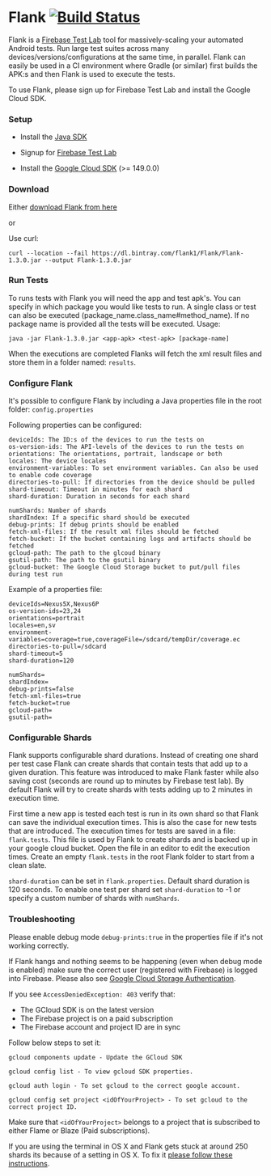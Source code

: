 # Flank [![Build Status](https://travis-ci.org/TestArmada/flank.svg?branch=master)](https://travis-ci.org/TestArmada/flank)

Flank is a [Firebase Test Lab](https://firebase.google.com/docs/test-lab/?gclid=CjwKEAiA0fnFBRC6g8rgmICvrw0SJADx1_zAFTUPL4ffVSc5srwKT_Up4vJb15Ik4iIxIK4bQ5J-vxoCIS3w_wcB) tool for massively-scaling your automated Android tests. Run large test suites across many devices/versions/configurations at the same time, in parallel. Flank can easily be used in a CI environment where Gradle (or similar) first builds the APK:s and then Flank is used to execute the tests.

To use Flank, please sign up for Firebase Test Lab and install the Google Cloud SDK.

### Setup

* Install the [Java SDK](http://www.oracle.com/technetwork/java/javase/downloads/jdk8-downloads-2133151.html)

* Signup for [Firebase Test Lab](https://firebase.google.com/)

* Install the [Google Cloud SDK](https://cloud.google.com/sdk/docs/) (>= 149.0.0)

### Download

Either [download Flank from here](https://bintray.com/flank1/Flank/download_file?file_path=Flank-1.3.0.jar)

or 

Use curl: 

```console
curl --location --fail https://dl.bintray.com/flank1/Flank/Flank-1.3.0.jar --output Flank-1.3.0.jar
```

### Run Tests

To runs tests with Flank you will need the app and test apk's. You can specify in which package you would like tests to run. A single class or test can also be executed (package_name.class_name#method_name). If no package name is provided all the tests will be executed. Usage:

```
java -jar Flank-1.3.0.jar <app-apk> <test-apk> [package-name]
```

When the executions are completed Flanks will fetch the xml result files and store them in a folder named: ```results```.

### Configure Flank

It's possible to configure Flank by including a Java properties file in the root folder: ```config.properties```

Following properties can be configured:

```
deviceIds: The ID:s of the devices to run the tests on
os-version-ids: The API-levels of the devices to run the tests on
orientations: The orientations, portrait, landscape or both
locales: The device locales
environment-variables: To set environment variables. Can also be used to enable code coverage 
directories-to-pull: If directories from the device should be pulled
shard-timeout: Timeout in minutes for each shard 
shard-duration: Duration in seconds for each shard

numShards: Number of shards
shardIndex: If a specific shard should be executed
debug-prints: If debug prints should be enabled
fetch-xml-files: If the result xml files should be fetched
fetch-bucket: If the bucket containing logs and artifacts should be fetched
gcloud-path: The path to the glcoud binary
gsutil-path: The path to the gsutil binary
gcloud-bucket: The Google Cloud Storage bucket to put/pull files during test run
```

Example of a properties file:

```
deviceIds=Nexus5X,Nexus6P  
os-version-ids=23,24   
orientations=portrait  
locales=en,sv  
environment-variables=coverage=true,coverageFile=/sdcard/tempDir/coverage.ec
directories-to-pull=/sdcard
shard-timeout=5 
shard-duration=120  

numShards=  
shardIndex= 
debug-prints=false  
fetch-xml-files=true
fetch-bucket=true
gcloud-path=
gsutil-path=

```

### Configurable Shards

Flank supports configurable shard durations. Instead of creating one shard per test case Flank can create shards that contain tests that add up to a given duration. This feature was introduced to make Flank faster while also saving cost (seconds are round up to minutes by Firebase test lab). By default Flank will try to create shards with tests adding up to 2 minutes in execution time.

First time a new app is tested each test is run in its own shard so that Flank can save the individual execution times. This is also the case for new tests that are introduced. The execution times for tests are saved in a file: ```flank.tests```. This file is used by Flank to create shards and is backed up in your google cloud bucket. Open the file in an editor to edit the execution times. Create an empty ```flank.tests``` in the root Flank folder to start from a clean slate.

```shard-duration``` can be set in ```flank.properties```. Default shard duration is 120 seconds. To enable one test per shard set ```shard-duration``` to -1 or specify a custom number of shards with ```numShards```.

### Troubleshooting

Please enable debug mode ```debug-prints:true``` in the properties file if it's not working correctly.

If Flank hangs and nothing seems to be happening (even when debug mode is enabled) make sure the correct user (registered with Firebase) is logged into Firebase. Please also see [Google Cloud Storage Authentication](https://cloud.google.com/storage/docs/authentication).

If you see `AccessDeniedException: 403` verify that:
- The GCloud SDK is on the latest version
- The Firebase project is on a paid subscription
- The Firebase account and project ID are in sync

Follow below steps to set it:

```
gcloud components update - Update the GCloud SDK

gcloud config list - To view gcloud SDK properties.

gcloud auth login - To set gcloud to the correct google account.

gcloud config set project <idOfYourProject> - To set gcloud to the correct project ID.

```
Make sure that `<idOfYourProject>` belongs to a project that is subscribed to either Flame or Blaze (Paid subscriptions).

If you are using the terminal in OS X and Flank gets stuck at around 250 shards its because of a setting in OS X. To fix it [please follow these instructions](https://blog.dekstroza.io/ulimit-shenanigans-on-osx-el-capitan/).
